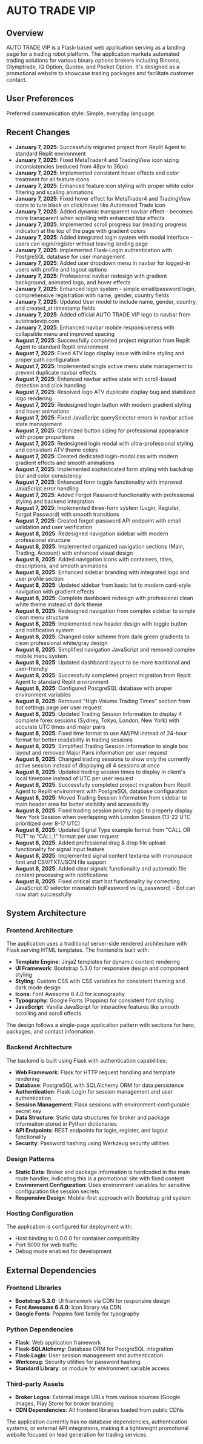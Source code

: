# AUTO TRADE VIP

## Overview

AUTO TRADE VIP is a Flask-based web application serving as a landing page for a trading robot platform. The application markets automated trading solutions for various binary options brokers including Binomo, Olymptrade, IQ Option, Quotex, and Pocket Option. It's designed as a promotional website to showcase trading packages and facilitate customer contact.

## User Preferences

Preferred communication style: Simple, everyday language.

## Recent Changes

- **January 7, 2025**: Successfully migrated project from Replit Agent to standard Replit environment
- **January 7, 2025**: Fixed MetaTrader4 and TradingView icon sizing inconsistencies (reduced from 48px to 36px)
- **January 7, 2025**: Implemented consistent hover effects and color treatment for all feature icons
- **January 7, 2025**: Enhanced feature icon styling with proper white color filtering and scaling animations
- **January 7, 2025**: Fixed hover effect for MetaTrader4 and TradingView icons to turn black on click/hover like Automated Trade icon
- **January 7, 2025**: Added dynamic transparent navbar effect - becomes more transparent when scrolling with enhanced blur effects
- **January 7, 2025**: Implemented scroll progress bar (reading progress indicator) at the top of the page with gradient colors
- **January 7, 2025**: Added integrated login system with modal interface - users can login/register without leaving landing page
- **January 7, 2025**: Implemented Flask-Login authentication with PostgreSQL database for user management
- **January 7, 2025**: Added user dropdown menu in navbar for logged-in users with profile and logout options
- **January 7, 2025**: Professional navbar redesign with gradient background, animated logo, and hover effects
- **January 7, 2025**: Enhanced login system - simple email/password login, comprehensive registration with name, gender, country fields
- **January 7, 2025**: Updated User model to include name, gender, country, and created_at timestamp fields
- **January 7, 2025**: Added official AUTO TRADE VIP logo to navbar from autotradevip.com
- **January 7, 2025**: Enhanced navbar mobile responsiveness with collapsible menu and improved spacing
- **August 7, 2025**: Successfully completed project migration from Replit Agent to standard Replit environment
- **August 7, 2025**: Fixed ATV logo display issue with inline styling and proper path configuration
- **August 7, 2025**: Implemented single active menu state management to prevent duplicate navbar effects
- **August 7, 2025**: Enhanced navbar active state with scroll-based detection and click handling
- **August 7, 2025**: Resolved logo ATV duplicate display bug and stabilized logo rendering
- **August 7, 2025**: Redesigned login button with modern gradient styling and hover animations
- **August 7, 2025**: Fixed JavaScript querySelector errors in navbar active state management
- **August 7, 2025**: Optimized button sizing for professional appearance with proper proportions
- **August 7, 2025**: Redesigned login modal with ultra-professional styling and consistent ATV theme colors
- **August 7, 2025**: Created dedicated login-modal.css with modern gradient effects and smooth animations
- **August 7, 2025**: Implemented sophisticated form styling with backdrop blur and color consistency
- **August 7, 2025**: Enhanced form toggle functionality with improved JavaScript error handling
- **August 7, 2025**: Added Forgot Password functionality with professional styling and backend integration
- **August 7, 2025**: Implemented three-form system (Login, Register, Forgot Password) with smooth transitions
- **August 7, 2025**: Created forgot-password API endpoint with email validation and user verification
- **August 8, 2025**: Redesigned navigation sidebar with modern professional structure
- **August 8, 2025**: Implemented organized navigation sections (Main, Trading, Account) with enhanced visual design
- **August 8, 2025**: Added navigation icons with containers, titles, descriptions, and smooth animations
- **August 8, 2025**: Enhanced sidebar branding with integrated logo and user profile section
- **August 8, 2025**: Updated sidebar from basic list to modern card-style navigation with gradient effects
- **August 8, 2025**: Complete dashboard redesign with professional clean white theme instead of dark theme
- **August 8, 2025**: Redesigned navigation from complex sidebar to simple clean menu structure
- **August 8, 2025**: Implemented new header design with toggle button and notification system
- **August 8, 2025**: Changed color scheme from dark green gradients to clean professional white/gray design
- **August 8, 2025**: Simplified navigation JavaScript and removed complex mobile menu system
- **August 8, 2025**: Updated dashboard layout to be more traditional and user-friendly
- **August 8, 2025**: Successfully completed project migration from Replit Agent to standard Replit environment
- **August 8, 2025**: Configured PostgreSQL database with proper environment variables
- **August 8, 2025**: Removed "High Volume Trading Times" section from bot settings page per user request
- **August 8, 2025**: Updated Trading Session Information to display 4 complete forex sessions (Sydney, Tokyo, London, New York) with accurate UTC times and major pairs
- **August 8, 2025**: Fixed time format to use AM/PM instead of 24-hour format for better readability in trading sessions
- **August 8, 2025**: Simplified Trading Session Information to single box layout and removed Major Pairs information per user request
- **August 8, 2025**: Changed trading sessions to show only the currently active session instead of displaying all 4 sessions at once
- **August 8, 2025**: Updated trading session times to display in client's local timezone instead of UTC per user request
- **August 8, 2025**: Successfully completed project migration from Replit Agent to Replit environment with PostgreSQL database configuration
- **August 8, 2025**: Moved Trading Session Information from sidebar to main header area for better visibility and accessibility
- **August 8, 2025**: Fixed trading session priority logic to properly display New York Session when overlapping with London Session (13-22 UTC prioritized over 8-17 UTC)
- **August 8, 2025**: Updated Signal Type example format from "CALL OR PUT" to "CALL,1" format per user request
- **August 8, 2025**: Added professional drag & drop file upload functionality for signal input feature
- **August 8, 2025**: Implemented signal content textarea with monospace font and CSV/TXT/JSON file support
- **August 8, 2025**: Added clear signals functionality and automatic file content processing with notifications
- **August 8, 2025**: Fixed critical start bot functionality by correcting JavaScript ID selector mismatch (iqPassword vs iq_password) - Bot can now start successfully

## System Architecture

### Frontend Architecture
The application uses a traditional server-side rendered architecture with Flask serving HTML templates. The frontend is built with:

- **Template Engine**: Jinja2 templates for dynamic content rendering
- **UI Framework**: Bootstrap 5.3.0 for responsive design and component styling
- **Styling**: Custom CSS with CSS variables for consistent theming and dark mode design
- **Icons**: Font Awesome 6.4.0 for iconography
- **Typography**: Google Fonts (Poppins) for consistent font styling
- **JavaScript**: Vanilla JavaScript for interactive features like smooth scrolling and scroll effects

The design follows a single-page application pattern with sections for hero, packages, and contact information.

### Backend Architecture
The backend is built using Flask with authentication capabilities:

- **Web Framework**: Flask for HTTP request handling and template rendering
- **Database**: PostgreSQL with SQLAlchemy ORM for data persistence
- **Authentication**: Flask-Login for session management and user authentication
- **Session Management**: Flask sessions with environment-configurable secret key
- **Data Structure**: Static data structures for broker and package information stored in Python dictionaries
- **API Endpoints**: REST endpoints for login, register, and logout functionality
- **Security**: Password hashing using Werkzeug security utilities

### Design Patterns
- **Static Data**: Broker and package information is hardcoded in the main route handler, indicating this is a promotional site with fixed content
- **Environment Configuration**: Uses environment variables for sensitive configuration like session secrets
- **Responsive Design**: Mobile-first approach with Bootstrap grid system

### Hosting Configuration
The application is configured for deployment with:
- Host binding to 0.0.0.0 for container compatibility
- Port 5000 for web traffic
- Debug mode enabled for development

## External Dependencies

### Frontend Libraries
- **Bootstrap 5.3.0**: UI framework via CDN for responsive design
- **Font Awesome 6.4.0**: Icon library via CDN
- **Google Fonts**: Poppins font family for typography

### Python Dependencies
- **Flask**: Web application framework
- **Flask-SQLAlchemy**: Database ORM for PostgreSQL integration
- **Flask-Login**: User session management and authentication
- **Werkzeug**: Security utilities for password hashing
- **Standard Library**: os module for environment variable access

### Third-party Assets
- **Broker Logos**: External image URLs from various sources (Google Images, Play Store) for broker branding
- **CDN Dependencies**: All frontend libraries loaded from public CDNs

The application currently has no database dependencies, authentication systems, or external API integrations, making it a lightweight promotional website focused on lead generation for trading services.